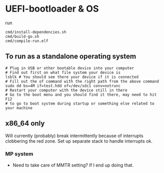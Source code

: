 # UEFI-bootloader & OS

run

```
cmd/install-dependencies.sh
cmd/build-go.sh
cmd/compile-run.elf
```

## To run as a standalone operating system

```
# Plug in USB or other bootable device into your computer
# Find out first on what file system your device is
lsblk # You should see there your device if it is connected
# Fill out the of command with the right path from the above command
sudo dd bs=4M if=test.hdd of=/dev/sdc1 conv=notrunc
# Restart your computer with the device still in there
# Go to the boot menu and you should find it there, may need to hit F12
# to go to boot system during startup or something else related to your machine
```

## x86_64 only

Will currently (probably) break intermittently because of interrupts clobbering the red zone. Set up separate stack to handle interrupts ok.

### MP system

- Need to take care of MMTR setting? If I end up doing that.
